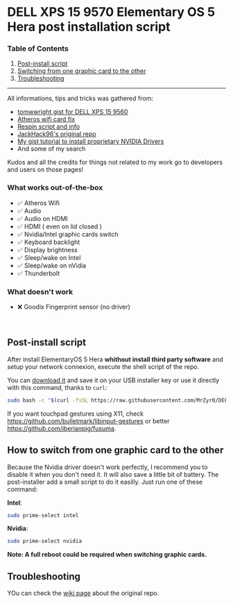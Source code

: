 # DELL XPS 15 9570 Elementary OS 5 Hera post installation script

### Table of Contents
1. [Post-install script](#post-install-script)
2. [Switching from one graphic card to the other](#how-to-switch-from-one-graphic-card-to-the-other)
3. [Troubleshooting](#troubleshooting)

---

All informations, tips and tricks was gathered from:

- [tomwwright gist for DELL XPS 15 9560](https://gist.github.com/tomwwright/f88e2ddb344cf99f299935e1312da880)
- [Atheros wifi card fix](https://ubuntuforums.org/showthread.php?t=2323812&page=2)
- [Respin script and info](http://linuxiumcomau.blogspot.com/)
- [JackHack96's original repo](https://github.com/JackHack96/dell-xps-9570-ubuntu-respin)
- [My gist tutorial to install proprietary NVIDIA Drivers](https://gist.github.com/MrZyr0/43f059fbbdcfff7c9757bf919d00f8fe)
- And some of my search

Kudos and all the credits for things not related to my work go to developers and users on those pages!

### What works out-of-the-box
 - ✅ Atheros Wifi
 - ✅ Audio
 - ✅ Audio on HDMI
 - ✅ HDMI ( even on lid closed )
 - ✅ Nvidia/Intel graphic cards switch
 - ✅ Keyboard backlight
 - ✅ Display brightness
 - ✅ Sleep/wake on Intel
 - ✅ Sleep/wake on nVidia
 - ✅ Thunderbolt

### What doesn't work
 - ❌ Goodix Fingerprint sensor (no driver)

<br>

## Post-install script
After install ElementaryOS 5 Hera **whithout install third party software** and setup your network connexion, execute the shell script of the repo.

You can [download it](https://raw.githubusercontent.com/MrZyr0/DELL-XPS-9570-Elementary-Hera/master/post-install-script.sh) and save it on your USB installer key or use it directly with this command, thanks to `curl`:
```bash
sudo bash -c "$(curl -fsSL https://raw.githubusercontent.com/MrZyr0/DELL-XPS-9570-Elementary-Hera/master/post-install-script.sh)"
```

If you want touchpad gestures using X11, check https://github.com/bulletmark/libinput-gestures or better https://github.com/iberianpig/fusuma.

## How to switch from one graphic card to the other
Because the Nvidia driver doesn't work perfectly, I recommend you to disable it when you don't need it. It will also save a little bit of battery.
The post-installer add a small script to do it easilly.
Just run one of these command:

**Intel**:
```bash
sudo prime-select intel
```

**Nvidia**:
```bash
sudo prime-select nvidia
```

**Note: A full reboot could be required when switching graphic cards.**

## Troubleshooting

YOu can check the [wiki page](https://github.com/JackHack96/dell-xps-9570-ubuntu-respin/wiki/Troubleshooting) about the original repo.

